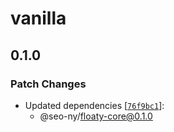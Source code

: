 # vanilla

## 0.1.0

### Patch Changes

- Updated dependencies [[`76f9bc1`](https://github.com/seo-ny/floaty/commit/76f9bc100cf66c26597a6290203caa45f0d57b0a)]:
  - @seo-ny/floaty-core@0.1.0
